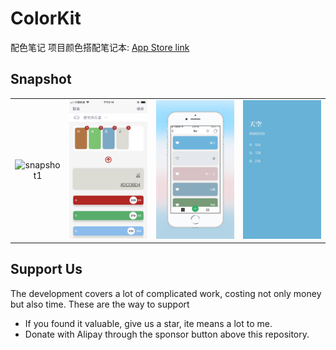 # ColorKit
配色笔记 项目颜色搭配笔记本: [App Store link](https://itunes.apple.com/cn/app/id1422973826)

## Snapshot

| | | | |
| :--: | :------------: | :------------: | :--: |
| ![snapshot1] | ![snapshot2] | ![snapshot3] | ![snapshot4] |

[snapshot1]:assets/IMG_1818.PNG
[snapshot2]:assets/IMG_1817.PNG
[snapshot3]:assets/IMG_0662.PNG
[snapshot4]:assets/IMG_1821.JPG

## Support Us

The development covers a lot of complicated work, costing not only money but also time. These are the way to support

- If you found it valuable, give us a star, ite means a lot to me.
- Donate with Alipay through the sponsor button above this repository.
